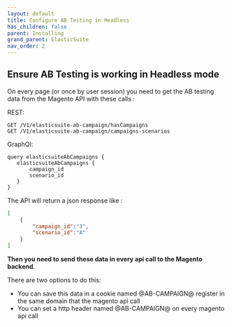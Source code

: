 ```yaml
---
layout: default
title: Configure AB Testing in Headless
has_children: false
parent: Installing
grand_parent: ElasticSuite
nav_order: 2
---
```


## Ensure AB Testing is working in Headless mode

On every page (or once by user session) you need to get the AB testing data from the Magento API with these calls :

REST:
```
GET /V1/elasticsuite-ab-campaign/hasCampaigns
GET /V1/elasticsuite-ab-campaign/campaigns-scenarios
```

GraphQl:
```
query elasticsuiteAbCampaigns {
   elasticsuiteAbCampaigns {    
       campaign_id    
       scenario_id  
   }
}
```

The API will return a json response like :
```json
[
    {
        "campaign_id":"3",
        "scenario_id":"A"
    }
]
```

**Then you need to send these data in every api call to the Magento backend**. 

There are two options to do this:

- You can save this data in a cookie named @AB-CAMPAIGN@ register in the same domain that the magento api call
- You can set a http header named @AB-CAMPAIGN@ on every magento api call
